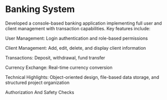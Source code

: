 # Banking System
Developed a console-based banking application implementing full user and client management with transaction capabilities. Key features include:

User Management: Login authentication and role-based permissions

Client Management: Add, edit, delete, and display client information

Transactions: Deposit, withdrawal, fund transfer

Currency Exchange: Real-time currency conversion

Technical Highlights: Object-oriented design, file-based data storage, and structured project organization

Authorization And Safety Checks

